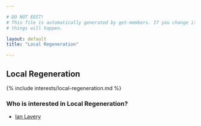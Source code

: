 ```yaml
---

# DO NOT EDIT!
# This file is automatically generated by get-members. If you change it, bad
# things will happen.

layout: default
title: "Local Regeneration"

---
```


## Local Regeneration

{% include interests/local-regeneration.md %}

### Who is interested in Local Regeneration?


* [Ian Lavery](/members/ian-lavery.html)

